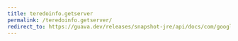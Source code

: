 ```yaml
---
title: teredoinfo.getserver
permalink: /teredoinfo.getserver/
redirect_to: https://guava.dev/releases/snapshot-jre/api/docs/com/google/common/net/InetAddresses.TeredoInfo.html#getServer--
---
```

